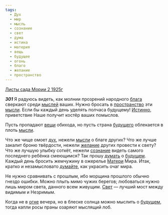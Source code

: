 ```yaml
---
tags:
  - Дух
  - мир
  - мысль
  - сознание
  - свет
  - дума
  - истина
  - материя
  - вещь
  - будущее
  - огонь
  - благо
  - желание
  - пространство
---
```


[Листы сада Мории 2 1925г](https://127.0.0.1:4002/agni/1925)

___301___
Я радуюсь видеть, как молнии прозрений народного [блага](../../../tags/#благо) сверкают среди [мыслей](../../../tags/#мысль) ваших. Нужно бросать в [пространство](../../../tags/#пространство) эти [мысли](../../../tags/#мысль). Если бы каждый день уделять полчаса будущему! [Истинно](../../../tags/#истина), приветствие Наше получит костёр ваших помыслов.   

Пусть пропадают [вещи](../../../tags/#вещь) обихода, но пусть страна [будущего](../../../tags/#будущее) облекается в плоть [мысли](../../../tags/#мысль).   

Что же чище омоет [дух](../../../tags/#Дух), нежели [мысли](../../../tags/#мысль) о благе других? Что же лучше закалит броню твёрдости, нежели [желание](../../../tags/#желание) других провести к свету? Что же лучшую улыбку соткёт, нежели [сознание](../../../tags/#сознание) видеть самого последнего ребёнка смеющимся? Так прошу [думать](../../../tags/#дума) о [будущем](../../../tags/#будущее). Каждый день бросить жемчужину в ожерелье [Матери](../../../tags/#материя) Мира. Итак, кратко и незамысловато [думайте](../../../tags/#дума), как украсить очаг мира.   

Не нужно сравнивать с прошлым, ибо морщина прошлого обычно гнездо ошибки. Можно плыть мимо чужих берегов; любоваться нужно лишь миром света, данного всем живущим. [Свет](../../../tags/#свет) — лучший мост между видимым и Незримым.   

Когда не в [огне](../../../tags/#огонь) вечера, но в блеске солнца можно мыслить о [будущем](../../../tags/#будущее), тогда капли росы праны озаряют мыслящий лоб.   


